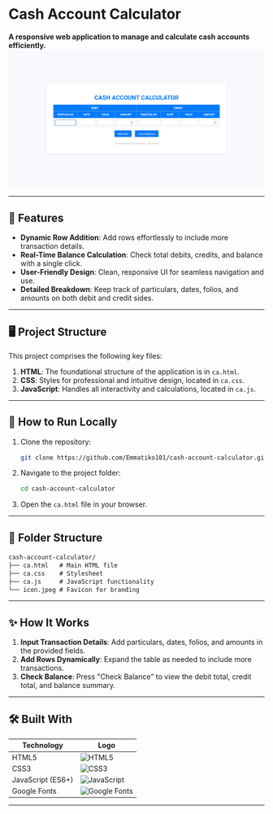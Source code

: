 # Cash Account Calculator
**A responsive web application to manage and calculate cash accounts efficiently.**
![screenshot](screenshot.png)

---

## 🌟 Features  

- **Dynamic Row Addition**: Add rows effortlessly to include more transaction details.  
- **Real-Time Balance Calculation**: Check total debits, credits, and balance with a single click.  
- **User-Friendly Design**: Clean, responsive UI for seamless navigation and use.  
- **Detailed Breakdown**: Keep track of particulars, dates, folios, and amounts on both debit and credit sides.  

---

## 🖥️ Project Structure  

This project comprises the following key files:  

1. **HTML**: The foundational structure of the application is in `ca.html`.  
2. **CSS**: Styles for professional and intuitive design, located in `ca.css`.  
3. **JavaScript**: Handles all interactivity and calculations, located in `ca.js`.  

---

## 🚀 How to Run Locally  

1. Clone the repository:  
   ```bash  
   git clone https://github.com/Emmatiko101/cash-account-calculator.git  
   ```  
2. Navigate to the project folder:  
   ```bash  
   cd cash-account-calculator  
   ```  
3. Open the `ca.html` file in your browser.  

---

## 📂 Folder Structure  

```  
cash-account-calculator/  
├── ca.html   # Main HTML file  
├── ca.css    # Stylesheet  
├── ca.js     # JavaScript functionality  
└── icon.jpeg # Favicon for branding  
```  

---

## ✨ How It Works  

1. **Input Transaction Details**: Add particulars, dates, folios, and amounts in the provided fields.  
2. **Add Rows Dynamically**: Expand the table as needed to include more transactions.  
3. **Check Balance**: Press "Check Balance" to view the debit total, credit total, and balance summary.  

---

## 🛠️ Built With  

| **Technology**      | **Logo**                                  |  
|----------------------|-------------------------------------------|  
| HTML5               | ![HTML5](https://img.shields.io/badge/HTML5-E34F26?style=for-the-badge&logo=html5&logoColor=white) |  
| CSS3                | ![CSS3](https://img.shields.io/badge/CSS3-1572B6?style=for-the-badge&logo=css3&logoColor=white) |  
| JavaScript (ES6+)   | ![JavaScript](https://img.shields.io/badge/JavaScript-F7DF1E?style=for-the-badge&logo=javascript&logoColor=black) |  
| Google Fonts        | ![Google Fonts](https://img.shields.io/badge/Google%20Fonts-4285F4?style=for-the-badge&logo=google&logoColor=white) |  

---
